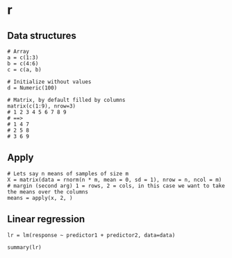 # r

## Data structures

```{r}
# Array
a = c(1:3)
b = c(4:6)
c = c(a, b)

# Initialize without values
d = Numeric(100)

# Matrix, by default filled by columns
matrix(c(1:9), nrow=3)
# 1 2 3 4 5 6 7 8 9
# ==> 
# 1 4 7 
# 2 5 8
# 3 6 9
```



## Apply

```{r}
# Lets say n means of samples of size m
X = matrix(data = rnorm(n * m, mean = 0, sd = 1), nrow = n, ncol = m)
# margin (second arg) 1 = rows, 2 = cols, in this case we want to take the means over the columns
means = apply(x, 2, )
```



## Linear regression

```{r}
lr = lm(response ~ predictor1 + predictor2, data=data)

summary(lr)
```



